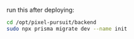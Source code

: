 

run this after deploying:
``` bash
cd /opt/pixel-pursuit/backend
sudo npx prisma migrate dev --name init
```
